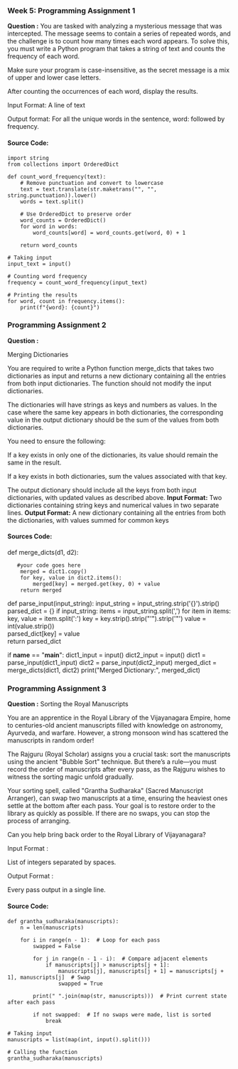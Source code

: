 ### Week 5: Programming Assignment 1
**Question :**
You are tasked with analyzing a mysterious message that was intercepted. The message seems to contain a series of repeated words, and the challenge is to count how many times each word appears. To solve this, you must write a Python program that takes a string of text and counts the frequency of each word.

Make sure your program is case-insensitive, as the secret message is a mix of upper and lower case letters.

After counting the occurrences of each word, display the results.


Input Format:  A line of text

Output format: For all the unique words in the sentence, word: followed by frequency.

#### Source Code:
```
import string
from collections import OrderedDict

def count_word_frequency(text):
    # Remove punctuation and convert to lowercase
    text = text.translate(str.maketrans("", "", string.punctuation)).lower()
    words = text.split()
    
    # Use OrderedDict to preserve order
    word_counts = OrderedDict()
    for word in words:
        word_counts[word] = word_counts.get(word, 0) + 1

    return word_counts

# Taking input
input_text = input()

# Counting word frequency
frequency = count_word_frequency(input_text)

# Printing the results
for word, count in frequency.items():
    print(f"{word}: {count}")
```
### Programming Assignment 2
**Question :**

Merging Dictionaries

You are required to write a Python function merge_dicts that takes two dictionaries as input and returns a new dictionary containing all the entries from both input dictionaries. The function should not modify the input dictionaries.

The dictionaries will have strings as keys and numbers as values. In the case where the same key appears in both dictionaries, the corresponding value in the output dictionary should be the sum of the values from both dictionaries.


You need to ensure the following:

If a key exists in only one of the dictionaries, its value should remain the same in the result.

If a key exists in both dictionaries, sum the values associated with that key.

The output dictionary should include all the keys from both input dictionaries, with updated values as described above.
**Input Format:**
Two dictionaries containing string keys and numerical values in two separate lines.
**Output Format:**
A new dictionary containing all the entries from both the dictionaries, with values summed for common keys

#### Sources Code:

def merge_dicts(d1, d2):
```
   #your code goes here
    merged = dict1.copy()
    for key, value in dict2.items():
        merged[key] = merged.get(key, 0) + value
    return merged
```
def parse_input(input_string):
    input_string = input_string.strip('{}').strip()
    parsed_dict = {}
    if input_string:
        items = input_string.split(',')
        for item in items:
            key, value = item.split(':')
            key = key.strip().strip("'").strip('"') 
            value = int(value.strip())  
            parsed_dict[key] = value    
    return parsed_dict

if __name__ == "__main__":
    dict1_input = input()
    dict2_input = input()
    dict1 = parse_input(dict1_input)
    dict2 = parse_input(dict2_input)
    merged_dict = merge_dicts(dict1, dict2)
    print("Merged Dictionary:", merged_dict)
    
### Programming Assignment 3

**Question :**
Sorting the Royal Manuscripts

You are an apprentice in the Royal Library of the Vijayanagara Empire, home to centuries-old ancient manuscripts filled with knowledge on astronomy, Ayurveda, and warfare. However, a strong monsoon wind has scattered the manuscripts in random order!

The Rajguru (Royal Scholar) assigns you a crucial task: sort the manuscripts using the ancient "Bubble Sort" technique. But there’s a rule—you must record the order of manuscripts after every pass, as the Rajguru wishes to witness the sorting magic unfold gradually.

Your sorting spell, called "Grantha Sudharaka" (Sacred Manuscript Arranger), can swap two manuscripts at a time, ensuring the heaviest ones settle at the bottom after each pass. Your goal is to restore order to the library as quickly as possible. If there are no swaps, you can stop the process of arranging.

Can you help bring back order to the Royal Library of Vijayanagara?

Input Format :

List of integers separated by spaces.

Output Format :

Every pass output in a single line.
#### Source Code:
```
def grantha_sudharaka(manuscripts):
    n = len(manuscripts)

    for i in range(n - 1):  # Loop for each pass
        swapped = False

        for j in range(n - 1 - i):  # Compare adjacent elements
            if manuscripts[j] > manuscripts[j + 1]:
                manuscripts[j], manuscripts[j + 1] = manuscripts[j + 1], manuscripts[j]  # Swap
                swapped = True
        
        print(" ".join(map(str, manuscripts)))  # Print current state after each pass

        if not swapped:  # If no swaps were made, list is sorted
            break

# Taking input
manuscripts = list(map(int, input().split()))

# Calling the function
grantha_sudharaka(manuscripts)
```
    

